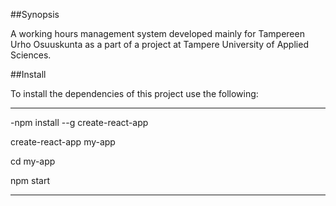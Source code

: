 ##Synopsis

A working hours management system developed mainly for Tampereen Urho Osuuskunta as a part of a project at Tampere University of Applied Sciences.

##Install

To install the dependencies of this project use the following:

---------------------------------

-npm install --g create-react-app

create-react-app my-app

cd my-app

npm start

---------------------------------

